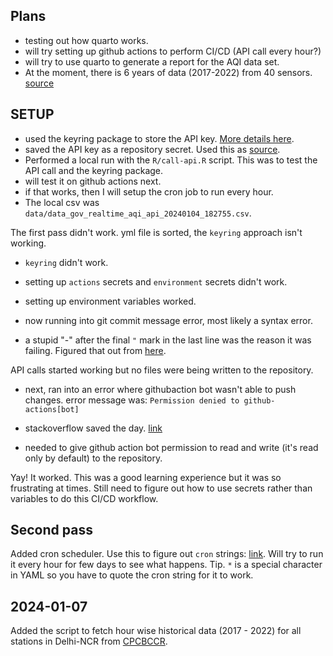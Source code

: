 ## Plans

- testing out how quarto works.
- will try setting up github actions to perform CI/CD (API call every hour?)
- will try to use quarto to generate a report for the AQI data set.
- At the moment, there is 6 years of data (2017-2022) from 40 sensors. [source](https://app.cpcbccr.com/ccr/#/caaqm-dashboard-all/caaqm-landing/caaqm-data-repository)

## SETUP

- used the keyring package to store the API key. [More details here](https://keyring.r-lib.org/#github).
- saved the API key as a repository secret. Used this as [source](https://docs.github.com/en/actions/security-guides/using-secrets-in-github-actions#creating-secrets-for-a-repository).
- Performed a local run with the `R/call-api.R` script. This was to test the API call and the keyring package.
- will test it on github actions next.
- if that works, then I will setup the cron job to run every hour.
- The local csv was `data/data_gov_realtime_aqi_api_20240104_182755.csv`.

The first pass didn't work. yml file is sorted, the `keyring` approach isn't working.

- `keyring` didn't work.

- setting up `actions` secrets and `environment` secrets didn't work.

- setting up environment variables worked.

- now running into git commit message error, most likely a syntax error.

- a stupid "-" after the final `"` mark in the last line was the reason it was failing. Figured that out from [here](https://github.com/beatrizmilz/awesome-gha/blob/main/.github/workflows/01-monitoring-quarto-repos.yaml).

API calls started working but no files were being written to the repository.

- next, ran into an error where githubaction bot wasn't able to push changes. error message was: `Permission denied to github-actions[bot]`

- stackoverflow saved the day. [link](https://stackoverflow.com/questions/72851548/permission-denied-to-github-actionsbot)

- needed to give github action bot permission to read and write (it's read only by default) to the repository.

Yay! It worked. This was a good learning experience but it was so frustrating at times. Still need to figure out how to use secrets rather than variables to do this CI/CD workflow.

## Second pass

Added cron scheduler. Use this to figure out `cron` strings: [link](https://crontab.guru/).
Will try to run it every hour for few days to see what happens.
Tip. `*` is a special character in YAML so you have to quote the cron string for it to work.

## 2024-01-07

Added the script to fetch hour wise historical data (2017 - 2022) for all stations in Delhi-NCR from [CPCBCCR](https://app.cpcbccr.com/ccr/#/caaqm-dashboard-all/caaqm-landing/caaqm-data-repository).
